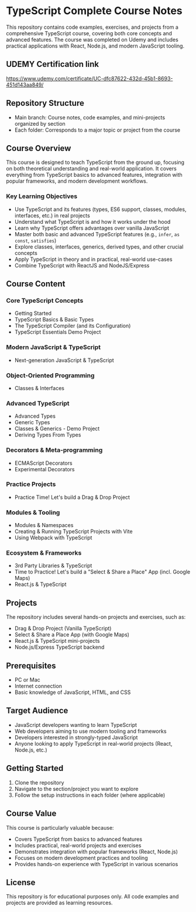 # TypeScript Complete Course Notes

This repository contains code examples, exercises, and projects from a comprehensive TypeScript course, covering both core concepts and advanced features. The course was completed on Udemy and includes practical applications with React, Node.js, and modern JavaScript tooling.

## UDEMY Certification link

https://www.udemy.com/certificate/UC-dfc87622-432d-45b1-8693-451d143aa849/

## Repository Structure

- Main branch: Course notes, code examples, and mini-projects organized by section
- Each folder: Corresponds to a major topic or project from the course

## Course Overview

This course is designed to teach TypeScript from the ground up, focusing on both theoretical understanding and real-world application. It covers everything from TypeScript basics to advanced features, integration with popular frameworks, and modern development workflows.

### Key Learning Objectives

- Use TypeScript and its features (types, ES6 support, classes, modules, interfaces, etc.) in real projects
- Understand what TypeScript is and how it works under the hood
- Learn why TypeScript offers advantages over vanilla JavaScript
- Master both basic and advanced TypeScript features (e.g., `infer`, `as const`, `satisfies`)
- Explore classes, interfaces, generics, derived types, and other crucial concepts
- Apply TypeScript in theory and in practical, real-world use-cases
- Combine TypeScript with ReactJS and NodeJS/Express

## Course Content

### Core TypeScript Concepts
- Getting Started
- TypeScript Basics & Basic Types
- The TypeScript Compiler (and its Configuration)
- TypeScript Essentials Demo Project

### Modern JavaScript & TypeScript
- Next-generation JavaScript & TypeScript

### Object-Oriented Programming
- Classes & Interfaces

### Advanced TypeScript
- Advanced Types
- Generic Types
- Classes & Generics - Demo Project
- Deriving Types From Types

### Decorators & Meta-programming
- ECMAScript Decorators
- Experimental Decorators

### Practice Projects
- Practice Time! Let's build a Drag & Drop Project

### Modules & Tooling
- Modules & Namespaces
- Creating & Running TypeScript Projects with Vite
- Using Webpack with TypeScript

### Ecosystem & Frameworks
- 3rd Party Libraries & TypeScript
- Time to Practice! Let's build a "Select & Share a Place" App (incl. Google Maps)
- React.js & TypeScript

## Projects

The repository includes several hands-on projects and exercises, such as:

- Drag & Drop Project (Vanilla TypeScript)
- Select & Share a Place App (with Google Maps)
- React.js & TypeScript mini-projects
- Node.js/Express TypeScript backend

## Prerequisites

- PC or Mac
- Internet connection
- Basic knowledge of JavaScript, HTML, and CSS

## Target Audience

- JavaScript developers wanting to learn TypeScript
- Web developers aiming to use modern tooling and frameworks
- Developers interested in strongly-typed JavaScript
- Anyone looking to apply TypeScript in real-world projects (React, Node.js, etc.)

## Getting Started

1. Clone the repository
2. Navigate to the section/project you want to explore
3. Follow the setup instructions in each folder (where applicable)

## Course Value

This course is particularly valuable because:
- Covers TypeScript from basics to advanced features
- Includes practical, real-world projects and exercises
- Demonstrates integration with popular frameworks (React, Node.js)
- Focuses on modern development practices and tooling
- Provides hands-on experience with TypeScript in various scenarios

## License

This repository is for educational purposes only. All code examples and projects are provided as learning resources.
